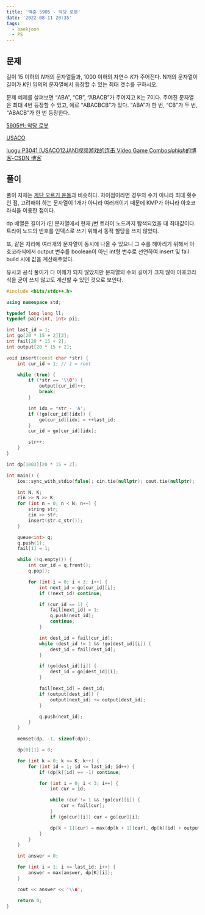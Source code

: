 ```yaml
---
title: '백준 5905 - 악당 로봇'
date: '2022-08-11 20:35'
tags:
  - baekjoon
  - PS
---
```


## 문제

길이 $15$ 이하의 $N$개의 문자열들과, $1000$ 이하의 자연수 $K$가 주어진다. N개의 문자열이 길이가 $K$인 임의의 문자열에서 등장할 수 있는 최대 갯수를 구하시오.

문제 예제를 살펴보면 “ABA”, “CB”, “ABACB”가 주어지고 K는 7이다. 주어진 문자열은 최대 4번 등장할 수 있고, 예로 “ABACBCB”가 있다. “ABA”가 한 번, “CB”가 두 번, “ABACB”가 한 번 등장한다.

[5905번: 악당 로봇](https://www.acmicpc.net/problem/5905)

[USACO](http://www.usaco.org/index.php?page=jan12problems)

[luogu P3041 [USACO12JAN]视频游戏的连击 Video Game Combos*lahlah*的博客-CSDN 博客](https://lahlah.blog.csdn.net/article/details/98952482)

## 풀이

풀이 자체는 [계단 오르기 운동](https://www.acmicpc.net/problem/13438)과 비슷하다. 차이점이라면 경우의 수가 아니라 최대 횟수인 점, 고려해야 하는 문자열이 $1$개가 아니라 여러개이기 때문에 KMP가 아니라 아호코라식을 이용한 점이다.

dp 배열은 길이가 $i$인 문자열에서 현재 $j$번 트라이 노드까지 탐색되었을 때 최대값이다. 트라이 노드의 번호를 인덱스로 쓰기 위해서 동적 할당을 쓰지 않았다.

또, 같은 자리에 여러개의 문자열이 동시에 나올 수 있으니 그 수를 헤아리기 위해서 아호코라식에서 output 변수를 boolean이 아닌 int형 변수로 선언하여 insert 및 fail build 시에 값을 계산해주었다.

유사코 공식 풀이가 다 이해가 되지 않았지만 문자열의 수와 길이가 크지 않아 아호코라식을 굳이 쓰지 않고도 계산할 수 있던 것으로 보인다.

```cpp
#include <bits/stdc++.h>

using namespace std;

typedef long long ll;
typedef pair<int, int> pii;

int last_id = 1;
int go[20 * 15 + 2][3];
int fail[20 * 15 + 2];
int output[20 * 15 + 2];

void insert(const char *str) {
    int cur_id = 1; // 1 = root

    while (true) {
        if (*str == '\\0') {
            output[cur_id]++;
            break;
        }

        int idx = *str - 'A';
        if (!go[cur_id][idx]) {
            go[cur_id][idx] = ++last_id;
        }
        cur_id = go[cur_id][idx];

        str++;
    }
}

int dp[1003][20 * 15 + 2];

int main() {
    ios::sync_with_stdio(false); cin.tie(nullptr); cout.tie(nullptr);

    int N, K;
    cin >> N >> K;
    for (int n = 0; n < N; n++) {
        string str;
        cin >> str;
        insert(str.c_str());
    }

    queue<int> q;
    q.push(1);
    fail[1] = 1;

    while (!q.empty()) {
        int cur_id = q.front();
        q.pop();

        for (int i = 0; i < 3; i++) {
            int next_id = go[cur_id][i];
            if (!next_id) continue;

            if (cur_id == 1) {
                fail[next_id] = 1;
                q.push(next_id);
                continue;
            }

            int dest_id = fail[cur_id];
            while (dest_id != 1 && !go[dest_id][i]) {
                dest_id = fail[dest_id];
            }

            if (go[dest_id][i]) {
                dest_id = go[dest_id][i];
            }

            fail[next_id] = dest_id;
            if (output[dest_id]) {
                output[next_id] += output[dest_id];
            }

            q.push(next_id);
        }
    }

    memset(dp, -1, sizeof(dp));

    dp[0][1] = 0;

    for (int k = 0; k <= K; k++) {
        for (int id = 1; id <= last_id; id++) {
            if (dp[k][id] == -1) continue;

            for (int i = 0; i < 3; i++) {
                int cur = id;

                while (cur != 1 && !go[cur][i]) {
                    cur = fail[cur];
                }
                if (go[cur][i]) cur = go[cur][i];

                dp[k + 1][cur] = max(dp[k + 1][cur], dp[k][id] + output[cur]);
            }
        }
    }

    int answer = 0;

    for (int i = 1; i <= last_id; i++) {
        answer = max(answer, dp[K][i]);
    }

    cout << answer << '\\n';

    return 0;
}
```
